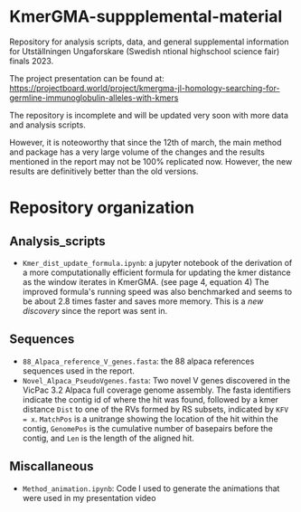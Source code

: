 # KmerGMA-suppplemental-material
Repository for analysis scripts, data, and general supplemental information for Utställningen Ungaforskare (Swedish ntional highschool science fair) finals 2023. 

The project presentation can be found at: https://projectboard.world/project/kmergma-jl-homology-searching-for-germline-immunoglobulin-alleles-with-kmers

The repository is incomplete and will be updated very soon with more data and analysis scripts.

However, it is noteoworthy that since the 12th of march, the main method and package has a very large volume of the changes and the results mentioned in the report may not be  100% replicated now. However, the new results are definitively better than the old versions.

# Repository organization
## Analysis_scripts
- `Kmer_dist_update_formula.ipynb`: a jupyter notebook of the derivation of a more computationally efficient formula for updating the kmer distance as the window iterates in KmerGMA. (see page 4, equation 4) The improved formula's running speed was also benchmarked and seems to be about 2.8 times faster and saves more memory. This is a *new discovery* since the report was sent in.

## Sequences
- `88_Alpaca_reference_V_genes.fasta`: the 88 alpaca references sequences used in the report.
- `Novel_Alpaca_PseudoVgenes.fasta`: Two novel V genes discovered in the VicPac 3.2 Alpaca full coverage genome assembly. The fasta identifiers indicate the contig id of where the hit was found, followed by a kmer distance `Dist` to one of the RVs formed by RS subsets, indicated by `KFV = x`. `MatchPos` is a unitrange showing the location of the hit within the contig, `GenomePos` is the cumulative number of basepairs before the contig, and `Len` is the length of the aligned hit. 

## Miscallaneous
- `Method_animation.ipynb`: Code I used to generate the animations that were used in my presentation video